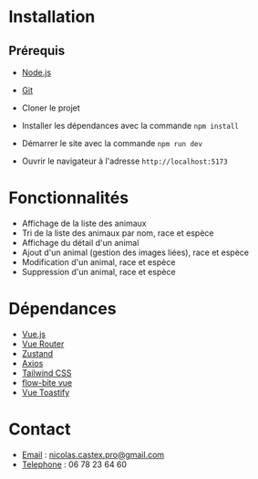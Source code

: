 # Installation

## Prérequis

- [Node.js](https://nodejs.org/en/)
- [Git](https://git-scm.com/)


- Cloner le projet
- Installer les dépendances avec la commande `npm install`
- Démarrer le site avec la commande `npm run dev`
- Ouvrir le navigateur à l'adresse `http://localhost:5173`

# Fonctionnalités

- Affichage de la liste des animaux
- Tri de la liste des animaux par nom, race et espèce
- Affichage du détail d'un animal
- Ajout d'un animal (gestion des images liées), race et espèce
- Modification d'un animal, race et espèce
- Suppression d'un animal, race et espèce

# Dépendances

- [Vue.js](https://vuejs.org/)
- [Vue Router](https://router.vuejs.org/)
- [Zustand](https://zustand-demo.pmnd.rs/)
- [Axios](https://axios-http.com/)
- [Tailwind CSS](https://tailwindcss.com/)
- [flow-bite vue](https://flowbite-vue.com/)
- [Vue Toastify](https://vue3-toastify.js-bridge.com/)

# Contact

- [Email](mailto:nicolas.castex.pro@gmail.com) : nicolas.castex.pro@gmail.com
- [Telephone]() : 06 78 23 64 60

